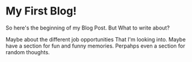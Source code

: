 # My First Blog! 
So here's the beginning of my Blog Post. But What to write about?

Maybe about the different job opportunities That I'm looking into. Maybe have a section for fun and funny memories.
Perpahps even a section for random thoughts. 
